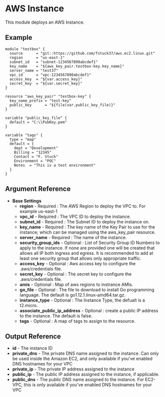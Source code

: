 AWS Instance
=============

This module deploys an AWS Instance.

Example
------------
```
module "testbox" {
  source      = "git::https://github.com/fstuck37/aws.ec2.linux.git"
  region      = "us-east-1"
  subnet_id   = "subnet-1234567890abcdef1"
  key_name    = "${aws_key_pair.testbox-key.key_name}"
  server_name = "test37"
  vpc_id      = "vpc-1234567890abcdef1"
  access_key  = "${var.access_key}"
  secret_key  = "${var.secret_key}"
}

resource "aws_key_pair" "testbox-key" {
  key_name_prefix = "test-key"
  public_key      = "${file(var.public_key_file)}"
}

variable "public_key_file" {
  default = "C:\\PubKey.pem"
}

variable "tags" {
  type = "map"
  default = {
    dept = "Development"
    Billing = "12345"
    Contact = "F. Stuck"
    Environment = "POC"
    Notes  = "This is a test environment"
  }
}

```

Argument Reference
------------

* **Base Settings**
   * **region** - Required : The AWS Region to deploy the VPC to. For example us-east-1
   * **vpc_id** - Required : The VPC ID to deploy the instance.
   * **subnet_id** - Required : The Subnet ID to deploy the instance on.
   * **key_name** - Required : The key name of the Key Pair to use for the instance; which can be managed using the aws_key_pair resource.
   * **server_name** - Required : The name of the instance.
   * **security_group_ids** - Optional : List of Security Group ID Numbers to apply to the instance. If none are provided one will be created that allows all IP both ingress and egress. It is recommended to add at least one security group that allows only appropriate traffic.
   * **access_key** - Optional : Aws access key to configure the .aws/credentials file.
   * **secret_key** - Optional : The secret key to configure the .aws/credentials file.
   * **amis** - Optional : Map of aws regions to instrance AMIs.
   * **go_file** - Optional : The file to download to install Go programming language. The default is go1.12.1.linux-amd64.tar.gz.
   * **instance_type** - Optional : The Instance Type, the defualt is a t2.micro.
   * **associate_public_ip_address** - Optional : create a public IP address to the instance. The default is false.
   * **tags** - Optional : A map of tags to assign to the resource.  

Output Reference
------------
   * **id** - The instance ID
   * **private_dns** - The private DNS name assigned to the instance. Can only be used inside the Amazon EC2, and only available if you've enabled DNS hostnames for your VPC 
   * **private_ip** - The private IP address assigned to the instance
   * **public_ip** - The public IP address assigned to the instance, if applicable.
   * **public_dns** - The public DNS name assigned to the instance. For EC2-VPC, this is only available if you've enabled DNS hostnames for your VPC